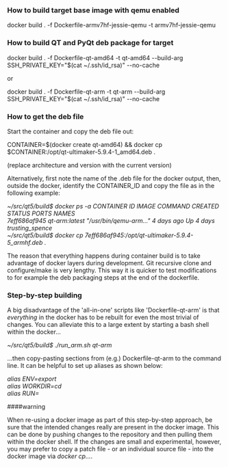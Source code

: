 ### How to build target base image with qemu enabled

docker build . -f Dockerfile-armv7hf-jessie-qemu -t armv7hf-jessie-qemu

### How to build QT and PyQt deb package for target

docker build . -f Dockerfile-qt-amd64 -t qt-amd64 --build-arg SSH_PRIVATE_KEY="$(cat ~/.ssh/id_rsa)" --no-cache

or

docker build . -f Dockerfile-qt-arm -t qt-arm --build-arg SSH_PRIVATE_KEY="$(cat ~/.ssh/id_rsa)" --no-cache

### How to get the deb file

Start the container and copy the deb file out:

CONTAINER=$(docker create qt-amd64) && docker cp $CONTAINER:/opt/qt-ultimaker-5.9.4-1_amd64.deb .

(replace architecture and version with the current version)

Alternatively, first note the name of the .deb file for the docker output, then, outside the docker, identify the CONTAINER_ID
and copy the file as in the following example:

*~/src/qt5/build$ docker ps -a
CONTAINER ID        IMAGE               COMMAND                  CREATED             STATUS              PORTS               NAMES\
7eff686af945        qt-arm:latest       "/usr/bin/qemu-arm..."   4 days ago          Up 4 days                               trusting_spence\
~/src/qt5/build$ docker cp 7eff686af945:/opt/qt-ultimaker-5.9.4-5_armhf.deb .*


The reason that everything happens during container build is to take advantage of docker layers during development. Git recursive 
clone and configure/make is very lengthy. This way it is quicker to test modifications to for example the deb packaging steps 
at the end of the dockerfile.

### Step-by-step building

A big disadvantage of the 'all-in-one' scripts like 'Dockerfile-qt-arm' is that _everything_ in the docker has
to be rebuilt for even the most trivial of changes.
You can alleviate this to a large extent by starting a bash shell within the docker...
 
*~/src/qt5/build$ ./run_arm.sh qt-arm*
 
 ...then copy-pasting sections from (e.g.) Dockerfile-qt-arm
to the command line. It can be helpful to set up aliases as shown below:

*alias ENV=export\
alias WORKDIR=cd\
alias RUN=*

####warning

When re-using a docker image as part of this step-by-step approach, be sure that the intended changes
really are present in the docker image. This can be done by pushing changes to the repository and then pulling them within the docker
shell. If the changes are small and experimental, however, you may prefer to copy a patch file - or an individual source
file - into the docker image via *docker cp...*.
